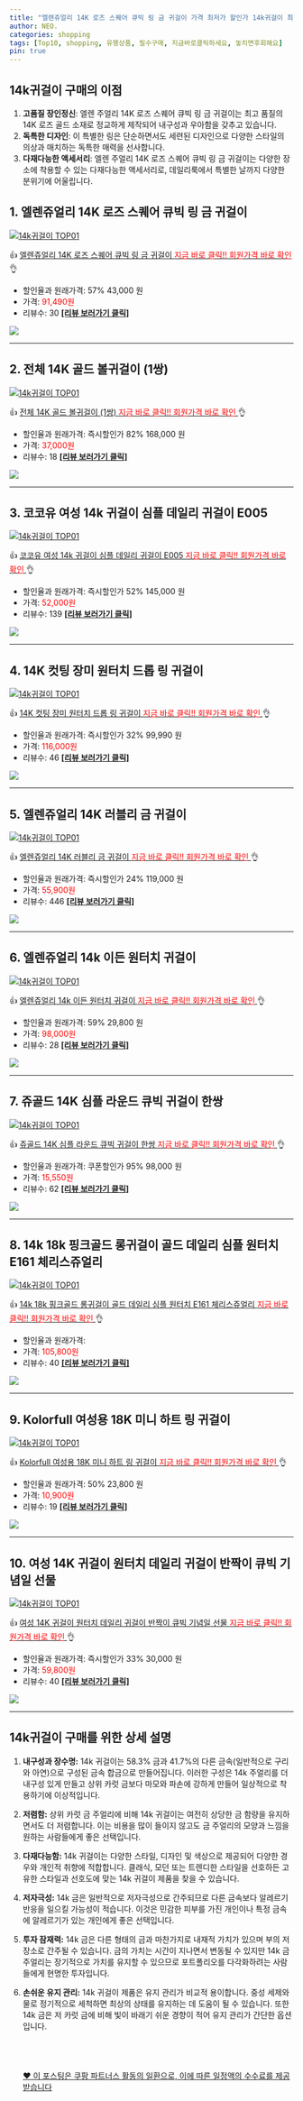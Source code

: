 ```yaml
---
title: "엘렌쥬얼리 14K 로즈 스퀘어 큐빅 링 금 귀걸이 가격 최저가 할인가 14k귀걸이 최저가 추천 제품 비교"
author: NEO.
categories: shopping
tags: [Top10, shopping, 유행상품, 필수구매, 지금바로클릭하세요, 놓치면후회해요]
pin: true
---
```

## 14k귀걸이 구매의 이점
1. **고품질 장인정신**: 엘렌 주얼리 14K 로즈 스퀘어 큐빅 링 금 귀걸이는 최고 품질의 14K 로즈 골드 소재로 정교하게 제작되어 내구성과 우아함을 갖추고 있습니다.
2. **독특한 디자인**: 이 특별한 링은 단순하면서도 세련된 디자인으로 다양한 스타일의 의상과 매치하는 독특한 매력을 선사합니다.
3. **다재다능한 액세서리**: 엘렌 주얼리 14K 로즈 스퀘어 큐빅 링 금 귀걸이는 다양한 장소에 착용할 수 있는 다재다능한 액세서리로, 데일리룩에서 특별한 날까지 다양한 분위기에 어울립니다.

   

## 1. 엘렌쥬얼리 14K 로즈 스퀘어 큐빅 링 금 귀걸이

[![14k귀걸이 TOP01](https://thumbnail8.coupangcdn.com/thumbnails/remote/490x490ex/image/vendor_inventory/df2d/ac44b41a633c1bbd498e8630989f118e3f074c45dcb4bbc8ac01e876e55d.jpg)](https://link.coupang.com/re/AFFSDP?lptag=AF3617701&subid=GithubCoopas&pageKey=7116329378&traceid=V0-153&itemId=17805544656&vendorItemId=84969575723)


👍 [엘렌쥬얼리 14K 로즈 스퀘어 큐빅 링 금 귀걸이 <font color=red> 지금 바로 클릭!! 회원가격 바로 확인 </font> ](https://link.coupang.com/re/AFFSDP?lptag=AF3617701&subid=GithubCoopas&pageKey=7116329378&traceid=V0-153&itemId=17805544656&vendorItemId=84969575723) 👌 


- 할인율과 원래가격: 57%  43,000   원
- 가격: <span style='color:red'>91,490원</span>
- 리뷰수: 30  [**[리뷰 보러가기 클릭]**](https://link.coupang.com/re/AFFSDP?lptag=AF3617701&subid=GithubCoopas&pageKey=7116329378&traceid=V0-153&itemId=17805544656&vendorItemId=84969575723)

[![](/discount_price.png)](https://link.coupang.com/re/AFFSDP?lptag=AF3617701&subid=GithubCoopas&pageKey=7116329378&traceid=V0-153&itemId=17805544656&vendorItemId=84969575723)

---


   

## 2. 전체 14K 골드 볼귀걸이 (1쌍)

[![14k귀걸이 TOP01](https://thumbnail9.coupangcdn.com/thumbnails/remote/490x490ex/image/vendor_inventory/0d05/d89e4013058e4192e930546b66b67cdb3736703d0f3bc38ef8f9110d2a21.jpg)](https://link.coupang.com/re/AFFSDP?lptag=AF3617701&subid=GithubCoopas&pageKey=6921542377&traceid=V0-153&itemId=16716965106&vendorItemId=83899198380)


👍 [전체 14K 골드 볼귀걸이 (1쌍) <font color=red> 지금 바로 클릭!! 회원가격 바로 확인 </font> ](https://link.coupang.com/re/AFFSDP?lptag=AF3617701&subid=GithubCoopas&pageKey=6921542377&traceid=V0-153&itemId=16716965106&vendorItemId=83899198380) 👌 


- 할인율과 원래가격: 즉시할인가 82%  168,000   원
- 가격: <span style='color:red'>37,000원</span>
- 리뷰수: 18  [**[리뷰 보러가기 클릭]**](https://link.coupang.com/re/AFFSDP?lptag=AF3617701&subid=GithubCoopas&pageKey=6921542377&traceid=V0-153&itemId=16716965106&vendorItemId=83899198380)

[![](/discount_price.png)](https://link.coupang.com/re/AFFSDP?lptag=AF3617701&subid=GithubCoopas&pageKey=6921542377&traceid=V0-153&itemId=16716965106&vendorItemId=83899198380)

---


   

## 3. 코코유 여성 14k 귀걸이 심플 데일리 귀걸이 E005

[![14k귀걸이 TOP01](https://thumbnail6.coupangcdn.com/thumbnails/remote/490x490ex/image/vendor_inventory/e23b/8bc3b6c964702817d4087bf4a89c1f69745e011e97aa22ef0119f06ccd6c.png)](https://link.coupang.com/re/AFFSDP?lptag=AF3617701&subid=GithubCoopas&pageKey=7484554263&traceid=V0-153&itemId=19558595518&vendorItemId=86666629874)


👍 [코코유 여성 14k 귀걸이 심플 데일리 귀걸이 E005 <font color=red> 지금 바로 클릭!! 회원가격 바로 확인 </font> ](https://link.coupang.com/re/AFFSDP?lptag=AF3617701&subid=GithubCoopas&pageKey=7484554263&traceid=V0-153&itemId=19558595518&vendorItemId=86666629874) 👌 


- 할인율과 원래가격: 즉시할인가 52%  145,000   원
- 가격: <span style='color:red'>52,000원</span>
- 리뷰수: 139  [**[리뷰 보러가기 클릭]**](https://link.coupang.com/re/AFFSDP?lptag=AF3617701&subid=GithubCoopas&pageKey=7484554263&traceid=V0-153&itemId=19558595518&vendorItemId=86666629874)

[![](/discount_price.png)](https://link.coupang.com/re/AFFSDP?lptag=AF3617701&subid=GithubCoopas&pageKey=7484554263&traceid=V0-153&itemId=19558595518&vendorItemId=86666629874)

---


   

## 4. 14K 컷팅 장미 원터치 드롭 링 귀걸이

[![14k귀걸이 TOP01](https://thumbnail10.coupangcdn.com/thumbnails/remote/490x490ex/image/vendor_inventory/42f3/ff7d91a3ec97ccfe793781fb83084bf6b3241bdc11a69cca094949c19482.jpg)](https://link.coupang.com/re/AFFSDP?lptag=AF3617701&subid=GithubCoopas&pageKey=6900306401&traceid=V0-153&itemId=16593505898&vendorItemId=85488934767)


👍 [14K 컷팅 장미 원터치 드롭 링 귀걸이 <font color=red> 지금 바로 클릭!! 회원가격 바로 확인 </font> ](https://link.coupang.com/re/AFFSDP?lptag=AF3617701&subid=GithubCoopas&pageKey=6900306401&traceid=V0-153&itemId=16593505898&vendorItemId=85488934767) 👌 


- 할인율과 원래가격: 즉시할인가 32%  99,990   원
- 가격: <span style='color:red'>116,000원</span>
- 리뷰수: 46  [**[리뷰 보러가기 클릭]**](https://link.coupang.com/re/AFFSDP?lptag=AF3617701&subid=GithubCoopas&pageKey=6900306401&traceid=V0-153&itemId=16593505898&vendorItemId=85488934767)

[![](/discount_price.png)](https://link.coupang.com/re/AFFSDP?lptag=AF3617701&subid=GithubCoopas&pageKey=6900306401&traceid=V0-153&itemId=16593505898&vendorItemId=85488934767)

---


   

## 5. 엘렌쥬얼리 14K 러블리 금 귀걸이

[![14k귀걸이 TOP01](https://thumbnail8.coupangcdn.com/thumbnails/remote/490x490ex/image/vendor_inventory/2ddd/186f0f2bb430a5a0a2fb4eca441e6bbc7e284df43415fd25464abe1252fc.jpg)](https://link.coupang.com/re/AFFSDP?lptag=AF3617701&subid=GithubCoopas&pageKey=172416514&traceid=V0-153&itemId=492891764&vendorItemId=84689931516)


👍 [엘렌쥬얼리 14K 러블리 금 귀걸이 <font color=red> 지금 바로 클릭!! 회원가격 바로 확인 </font> ](https://link.coupang.com/re/AFFSDP?lptag=AF3617701&subid=GithubCoopas&pageKey=172416514&traceid=V0-153&itemId=492891764&vendorItemId=84689931516) 👌 


- 할인율과 원래가격: 즉시할인가 24%  119,000   원
- 가격: <span style='color:red'>55,900원</span>
- 리뷰수: 446  [**[리뷰 보러가기 클릭]**](https://link.coupang.com/re/AFFSDP?lptag=AF3617701&subid=GithubCoopas&pageKey=172416514&traceid=V0-153&itemId=492891764&vendorItemId=84689931516)

[![](/discount_price.png)](https://link.coupang.com/re/AFFSDP?lptag=AF3617701&subid=GithubCoopas&pageKey=172416514&traceid=V0-153&itemId=492891764&vendorItemId=84689931516)

---


   

## 6. 엘렌쥬얼리 14k 이든 원터치 귀걸이

[![14k귀걸이 TOP01](https://thumbnail7.coupangcdn.com/thumbnails/remote/490x490ex/image/vendor_inventory/1c61/f48f38018ac38425f6d6496cbf82bddeb97808e96046e87c9ba19ee39760.png)](https://link.coupang.com/re/AFFSDP?lptag=AF3617701&subid=GithubCoopas&pageKey=1297593136&traceid=V0-153&itemId=2310601003&vendorItemId=70949430429)


👍 [엘렌쥬얼리 14k 이든 원터치 귀걸이 <font color=red> 지금 바로 클릭!! 회원가격 바로 확인 </font> ](https://link.coupang.com/re/AFFSDP?lptag=AF3617701&subid=GithubCoopas&pageKey=1297593136&traceid=V0-153&itemId=2310601003&vendorItemId=70949430429) 👌 


- 할인율과 원래가격: 59%  29,800   원
- 가격: <span style='color:red'>98,000원</span>
- 리뷰수: 28  [**[리뷰 보러가기 클릭]**](https://link.coupang.com/re/AFFSDP?lptag=AF3617701&subid=GithubCoopas&pageKey=1297593136&traceid=V0-153&itemId=2310601003&vendorItemId=70949430429)

[![](/discount_price.png)](https://link.coupang.com/re/AFFSDP?lptag=AF3617701&subid=GithubCoopas&pageKey=1297593136&traceid=V0-153&itemId=2310601003&vendorItemId=70949430429)

---


   

## 7. 쥬골드 14K 심플 라운드 큐빅 귀걸이 한쌍

[![14k귀걸이 TOP01](https://thumbnail6.coupangcdn.com/thumbnails/remote/490x490ex/image/vendor_inventory/342f/8de60a90e1750aaf5539d5535bfccbe8662398a59e2cdd63093b88cb53a4.jpg)](https://link.coupang.com/re/AFFSDP?lptag=AF3617701&subid=GithubCoopas&pageKey=7250974588&traceid=V0-153&itemId=18445034506&vendorItemId=85586014558)


👍 [쥬골드 14K 심플 라운드 큐빅 귀걸이 한쌍 <font color=red> 지금 바로 클릭!! 회원가격 바로 확인 </font> ](https://link.coupang.com/re/AFFSDP?lptag=AF3617701&subid=GithubCoopas&pageKey=7250974588&traceid=V0-153&itemId=18445034506&vendorItemId=85586014558) 👌 


- 할인율과 원래가격: 쿠폰할인가 95%  98,000   원
- 가격: <span style='color:red'>15,550원</span>
- 리뷰수: 62  [**[리뷰 보러가기 클릭]**](https://link.coupang.com/re/AFFSDP?lptag=AF3617701&subid=GithubCoopas&pageKey=7250974588&traceid=V0-153&itemId=18445034506&vendorItemId=85586014558)

[![](/discount_price.png)](https://link.coupang.com/re/AFFSDP?lptag=AF3617701&subid=GithubCoopas&pageKey=7250974588&traceid=V0-153&itemId=18445034506&vendorItemId=85586014558)

---


   

## 8. 14k 18k 핑크골드 롱귀걸이 골드 데일리 심플 원터치 E161 체리스쥬얼리

[![14k귀걸이 TOP01](https://thumbnail7.coupangcdn.com/thumbnails/remote/490x490ex/image/vendor_inventory/fcf7/2a385ce07771e6bbc660d19c5ddefb6b21d650156af047dbc1bc26cc0892.jpg)](https://link.coupang.com/re/AFFSDP?lptag=AF3617701&subid=GithubCoopas&pageKey=4362436114&traceid=V0-153&itemId=5132163941&vendorItemId=86841385234)


👍 [14k 18k 핑크골드 롱귀걸이 골드 데일리 심플 원터치 E161 체리스쥬얼리 <font color=red> 지금 바로 클릭!! 회원가격 바로 확인 </font> ](https://link.coupang.com/re/AFFSDP?lptag=AF3617701&subid=GithubCoopas&pageKey=4362436114&traceid=V0-153&itemId=5132163941&vendorItemId=86841385234) 👌 


- 할인율과 원래가격: 
- 가격: <span style='color:red'>105,800원</span>
- 리뷰수: 40  [**[리뷰 보러가기 클릭]**](https://link.coupang.com/re/AFFSDP?lptag=AF3617701&subid=GithubCoopas&pageKey=4362436114&traceid=V0-153&itemId=5132163941&vendorItemId=86841385234)

[![](/discount_price.png)](https://link.coupang.com/re/AFFSDP?lptag=AF3617701&subid=GithubCoopas&pageKey=4362436114&traceid=V0-153&itemId=5132163941&vendorItemId=86841385234)

---


   

## 9. Kolorfull 여성용 18K 미니 하트 링 귀걸이

[![14k귀걸이 TOP01](https://thumbnail6.coupangcdn.com/thumbnails/remote/490x490ex/image/retail/images/1109113869795210-a3057cf4-3f57-4797-a076-3f7108778917.jpg)](https://link.coupang.com/re/AFFSDP?lptag=AF3617701&subid=GithubCoopas&pageKey=7390994366&traceid=V0-153&itemId=21007686290&vendorItemId=86228979522)


👍 [Kolorfull 여성용 18K 미니 하트 링 귀걸이 <font color=red> 지금 바로 클릭!! 회원가격 바로 확인 </font> ](https://link.coupang.com/re/AFFSDP?lptag=AF3617701&subid=GithubCoopas&pageKey=7390994366&traceid=V0-153&itemId=21007686290&vendorItemId=86228979522) 👌 


- 할인율과 원래가격: 50%  23,800   원
- 가격: <span style='color:red'>10,900원</span>
- 리뷰수: 19  [**[리뷰 보러가기 클릭]**](https://link.coupang.com/re/AFFSDP?lptag=AF3617701&subid=GithubCoopas&pageKey=7390994366&traceid=V0-153&itemId=21007686290&vendorItemId=86228979522)

[![](/discount_price.png)](https://link.coupang.com/re/AFFSDP?lptag=AF3617701&subid=GithubCoopas&pageKey=7390994366&traceid=V0-153&itemId=21007686290&vendorItemId=86228979522)

---


   

## 10. 여성 14K 귀걸이 원터치 데일리 귀걸이 반짝이 큐빅 기념일 선물

[![14k귀걸이 TOP01](https://thumbnail7.coupangcdn.com/thumbnails/remote/490x490ex/image/vendor_inventory/6d2e/3745d0e93c672fa473e204c551921d0d9d9fabed3dfb00cc760f5ded6b5a.png)](https://link.coupang.com/re/AFFSDP?lptag=AF3617701&subid=GithubCoopas&pageKey=7598805084&traceid=V0-153&itemId=20096305636&vendorItemId=87191576540)


👍 [여성 14K 귀걸이 원터치 데일리 귀걸이 반짝이 큐빅 기념일 선물 <font color=red> 지금 바로 클릭!! 회원가격 바로 확인 </font> ](https://link.coupang.com/re/AFFSDP?lptag=AF3617701&subid=GithubCoopas&pageKey=7598805084&traceid=V0-153&itemId=20096305636&vendorItemId=87191576540) 👌 


- 할인율과 원래가격: 즉시할인가 33%  30,000   원
- 가격: <span style='color:red'>59,800원</span>
- 리뷰수: 40  [**[리뷰 보러가기 클릭]**](https://link.coupang.com/re/AFFSDP?lptag=AF3617701&subid=GithubCoopas&pageKey=7598805084&traceid=V0-153&itemId=20096305636&vendorItemId=87191576540)

[![](/discount_price.png)](https://link.coupang.com/re/AFFSDP?lptag=AF3617701&subid=GithubCoopas&pageKey=7598805084&traceid=V0-153&itemId=20096305636&vendorItemId=87191576540)

---
## 14k귀걸이 구매를 위한 상세 설명
1. **내구성과 장수명:** 14k 귀걸이는 58.3% 금과 41.7%의 다른 금속(일반적으로 구리와 아연)으로 구성된 금속 합금으로 만들어집니다. 이러한 구성은 14k 주얼리를 더 내구성 있게 만들고 상위 카럿 금보다 마모와 파손에 강하게 만들어 일상적으로 착용하기에 이상적입니다.


2. **저렴함:** 상위 카럿 금 주얼리에 비해 14k 귀걸이는 여전히 상당한 금 함량을 유지하면서도 더 저렴합니다. 이는 비용을 많이 들이지 않고도 금 주얼리의 모양과 느낌을 원하는 사람들에게 좋은 선택입니다.


3. **다재다능함:** 14k 귀걸이는 다양한 스타일, 디자인 및 색상으로 제공되어 다양한 경우와 개인적 취향에 적합합니다. 클래식, 모던 또는 트렌디한 스타일을 선호하든 고유한 스타일과 선호도에 맞는 14k 귀걸이 제품을 찾을 수 있습니다.


4. **저자극성:** 14k 금은 일반적으로 저자극성으로 간주되므로 다른 금속보다 알레르기 반응을 일으킬 가능성이 적습니다. 이것은 민감한 피부를 가진 개인이나 특정 금속에 알레르기가 있는 개인에게 좋은 선택입니다.


5. **투자 잠재력:** 14k 금은 다른 형태의 금과 마찬가지로 내재적 가치가 있으며 부의 저장소로 간주될 수 있습니다. 금의 가치는 시간이 지나면서 변동될 수 있지만 14k 금 주얼리는 장기적으로 가치를 유지할 수 있으므로 포트폴리오를 다각화하려는 사람들에게 현명한 투자입니다.


6. **손쉬운 유지 관리:** 14k 귀걸이 제품은 유지 관리가 비교적 용이합니다. 중성 세제와 물로 정기적으로 세척하면 최상의 상태를 유지하는 데 도움이 될 수 있습니다. 또한 14k 금은 저 카럿 금에 비해 빛이 바래기 쉬운 경향이 적어 유지 관리가 간단한 옵션입니다.<br><br><br><br><br> [ ❤  이 포스팅은 쿠팡 파트너스 활동의 일환으로, 이에 따른 일정액의 수수료를 제공받습니다](https://link.coupang.com/a/bcEFyh)